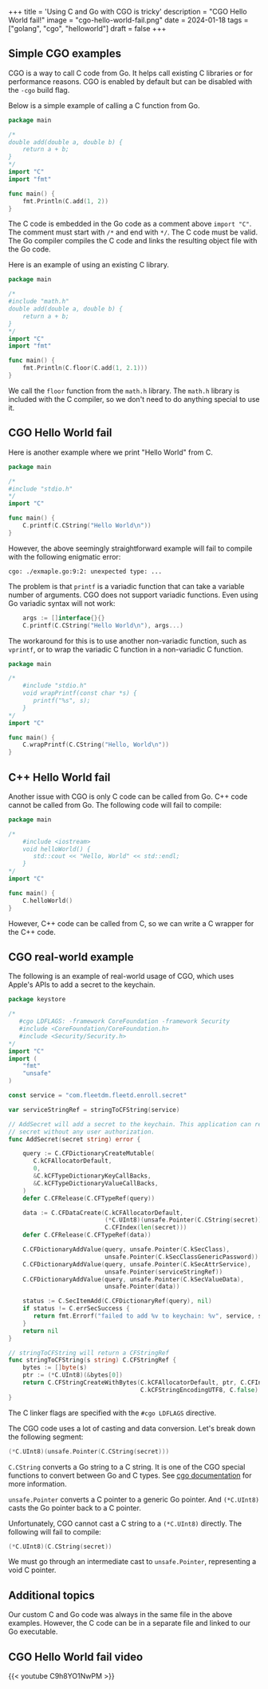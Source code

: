 +++
title = 'Using C and Go with CGO is tricky'
description = "CGO Hello World fail!"
image = "cgo-hello-world-fail.png"
date = 2024-01-18
tags = ["golang", "cgo", "helloworld"]
draft = false
+++

## Simple CGO examples

CGO is a way to call C code from Go. It helps call existing C libraries or for performance reasons. CGO is enabled by default but can be disabled with the `-cgo` build flag.

Below is a simple example of calling a C function from Go.

```go
package main

/*
double add(double a, double b) {
    return a + b;
}
*/
import "C"
import "fmt"

func main() {
    fmt.Println(C.add(1, 2))
}
```

The C code is embedded in the Go code as a comment above `import "C"`. The comment must start with `/*` and end with `*/`. The C code must be valid.
The Go compiler compiles the C code and links the resulting object file with the Go code.

Here is an example of using an existing C library.

```go
package main

/*
#include "math.h"
double add(double a, double b) {
    return a + b;
}
*/
import "C"
import "fmt"

func main() {
    fmt.Println(C.floor(C.add(1, 2.1)))
}
```

We call the `floor` function from the `math.h` library. The `math.h` library is included with the C compiler, so we don't need to do anything special to use it.

## CGO Hello World fail

Here is another example where we print "Hello World" from C.

```go
package main

/*
#include "stdio.h"
*/
import "C"

func main() {
    C.printf(C.CString("Hello World\n"))
}
```

However, the above seemingly straightforward example will fail to compile with the following enigmatic error:

```shell
cgo: ./exmaple.go:9:2: unexpected type: ...
```

The problem is that `printf` is a variadic function that can take a variable number of arguments. CGO does not support variadic functions. Even using Go variadic syntax will not work:

```go
    args := []interface{}{}
    C.printf(C.CString("Hello World\n"), args...)
```

The workaround for this is to use another non-variadic function, such as `vprintf`, or to wrap the variadic C function in a non-variadic C function.

```go
package main

/*
    #include "stdio.h"
    void wrapPrintf(const char *s) {
       printf("%s", s);
    }
*/
import "C"

func main() {
    C.wrapPrintf(C.CString("Hello, World\n"))
}
```

## C++ Hello World fail

Another issue with CGO is only C code can be called from Go. C++ code cannot be called from Go. The following code will fail to compile:

```go
package main

/*
    #include <iostream>
    void helloWorld() {
       std::cout << "Hello, World" << std::endl;
    }
*/
import "C"

func main() {
    C.helloWorld()
}
```

However, C++ code can be called from C, so we can write a C wrapper for the C++ code.

## CGO real-world example

The following is an example of real-world usage of CGO, which uses Apple's APIs to add a secret to the keychain.

```go
package keystore

/*
   #cgo LDFLAGS: -framework CoreFoundation -framework Security
   #include <CoreFoundation/CoreFoundation.h>
   #include <Security/Security.h>
*/
import "C"
import (
    "fmt"
    "unsafe"
)

const service = "com.fleetdm.fleetd.enroll.secret"

var serviceStringRef = stringToCFString(service)

// AddSecret will add a secret to the keychain. This application can retrieve this
// secret without any user authorization.
func AddSecret(secret string) error {

    query := C.CFDictionaryCreateMutable(
       C.kCFAllocatorDefault,
       0,
       &C.kCFTypeDictionaryKeyCallBacks,
       &C.kCFTypeDictionaryValueCallBacks,
    )
    defer C.CFRelease(C.CFTypeRef(query))

    data := C.CFDataCreate(C.kCFAllocatorDefault,
                           (*C.UInt8)(unsafe.Pointer(C.CString(secret))),
                           C.CFIndex(len(secret)))
    defer C.CFRelease(C.CFTypeRef(data))

    C.CFDictionaryAddValue(query, unsafe.Pointer(C.kSecClass),
                           unsafe.Pointer(C.kSecClassGenericPassword))
    C.CFDictionaryAddValue(query, unsafe.Pointer(C.kSecAttrService),
                           unsafe.Pointer(serviceStringRef))
    C.CFDictionaryAddValue(query, unsafe.Pointer(C.kSecValueData),
                           unsafe.Pointer(data))

    status := C.SecItemAdd(C.CFDictionaryRef(query), nil)
    if status != C.errSecSuccess {
       return fmt.Errorf("failed to add %v to keychain: %v", service, status)
    }
    return nil
}

// stringToCFString will return a CFStringRef
func stringToCFString(s string) C.CFStringRef {
    bytes := []byte(s)
    ptr := (*C.UInt8)(&bytes[0])
    return C.CFStringCreateWithBytes(C.kCFAllocatorDefault, ptr, C.CFIndex(len(bytes)),
                                     C.kCFStringEncodingUTF8, C.false)
}
```

The C linker flags are specified with the `#cgo LDFLAGS` directive.

The CGO code uses a lot of casting and data conversion. Let's break down the following segment:

```go
(*C.UInt8)(unsafe.Pointer(C.CString(secret)))
```

`C.CString` converts a Go string to a C string. It is one of the CGO special functions to convert between Go and C types. See [cgo documentation](https://pkg.go.dev/cmd/cgo) for more information.

`unsafe.Pointer` converts a C pointer to a generic Go pointer. And `(*C.UInt8)` casts the Go pointer back to a C pointer.

Unfortunately, CGO cannot cast a C string to a `(*C.UInt8)` directly. The following will fail to compile:

```go
(*C.UInt8)(C.CString(secret))
```

We must go through an intermediate cast to `unsafe.Pointer`, representing a void C pointer.

## Additional topics

Our custom C and Go code was always in the same file in the above examples. However, the C code can be in a separate file and linked to our Go executable.

## CGO Hello World fail video

{{< youtube C9h8YO1NwPM >}}
